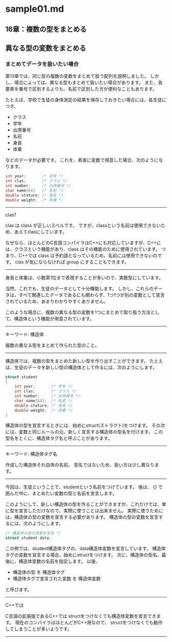 # sample01.md

## 16章：複数の型をまとめる

## 異なる型の変数をまとめる

### まとめてデータを扱いたい場合

第13章では、同じ型の複数の変数をまとめて扱う配列を説明しました。
しかし、場合によっては、異なる型もまとめて扱いたい場合があります。
また、各要素を番号で区別するよりも、名前で区別した方が便利なこともあります。

たとえば、学校で生徒の身体測定の結果を保存しておきたい場合には、各生徒につき、

- クラス
- 学年
- 出席番号
- 名前
- 身長
- 体重

などのデータが必要です。
これを、素直に変数で用意した場合、次のようになります。

```c
int year;       /* 学年 */
int clas;       /* クラス */
int number;     /* 出席番号 */
char name[64]   /* 名前 */
double stature; /* 身長 */
double weight;  /* 体重 */
```

---

clas?

clas は class が正しいスペルです。
ですが、classという名前は使用できないため、あえてclasにしています。

なぜなら、ほとんどのC言語コンパイラはC++にも対応していますが、C++には、クラスという機能があり、class はその機能のために使用されています。
つまり、C++では class は予約語となっているため、名前には使用できないのです。
clas が気にならなければ group にすることもできます。

---

身長と体重は、小数第1位まで表現することが多いので、実数型にしています。

当然、これでも、生徒のデータとして十分機能します。
しかし、これらのデータは、すべて関連したデータであるにも関わらず、1つ1つが別の変数として宣言されているため、あまりわかりやすくありません。

このような場合に、複数の異なる型の変数を1つにまとめて取り扱う方法として、構造体という機能が用意されています。

---

キーワード: 構造体

複数の異なる型をまとめて作られた型のこと。

---

構造体では、複数の型をまとめた新しい型を作り出すことができます。
たとえば、生徒のデータを新しい型の構造体として作るには、次のようにします。

```c
struct student
{
    int year;       /* 学年 */
    int clas;       /* クラス */
    int number;     /* 出席番号 */
    char name[64];  /* 名前 */
    double stature; /* 身長 */
    double weight;  /* 体重 */
}
```

構造体の型を宣言するときには、始めにstruct(ストラクト)をつけます。
その次には、変数と同じルールの元、新しく宣言する構造体の型名を付けます。
この型名をとくに、構造体タグ名と呼ぶことがあります。

---

キーワード: 構造体タグ名

作成した構造体それ自体の名前。
型名ではないため、扱い方は少し異なります。

---

今回は、生徒ということで、studentという名前をつけています。
後は、 {} で囲んだ中に、まとめたい変数の型と名前を宣言します。

このようにして、新しい構造体の型を作ることができますが、これだけでは、単に型を宣言しただけなので、実際に使うことは出来ません。
実際に使うためには、構造体の型の変数を宣言する必要があります。
構造体の型の変数を宣言するには、次のようにします。

```c
/* 構造体の型の変数を宣言 */
struct student data;
```

この例では、student構造体タグの、data構造体変数を宣言しています。
構造体タグの変数を宣言する場合、始めにstructをつけます。
次に、構造体の型名、最後に、構造体変数の名前を指定します。
以後、

- 構造体の型 を 構造体タグ
- 構造体タグで宣言された変数 を 構造体変数

と呼びます。

---

C++では

C言語の拡張版であるC++では
structをつけなくても構造体変数を宣言できます。
現在のコンパイラはほとんどがC++用なので、
structをつけなくても動作してしまうことが多いようです。

---
